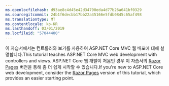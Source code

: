 ```yaml
---
ms.openlocfilehash: d93ae8c4d45e42d34790eda4d77b26a641bf0329
ms.sourcegitcommit: 24b1f6decbb17bb22a45166e5fdb0845c65af498
ms.translationtype: MT
ms.contentlocale: ko-KR
ms.lasthandoff: 03/01/2019
ms.locfileid: "57044400"
---
```

<span data-ttu-id="99d89-101">이 자습서에서는 컨트롤러와 보기를 사용하여 ASP.NET Core MVC 웹 배포에 대해 설명합니다.</span><span class="sxs-lookup"><span data-stu-id="99d89-101">This tutorial teaches ASP.NET Core MVC web development with controllers and views.</span></span> <span data-ttu-id="99d89-102">ASP.NET Core 웹 개발이 처음인 경우 이 자습서의 [Razor Pages](xref:tutorials/razor-pages/razor-pages-start) 버전을 통해 좀 더 쉽게 시작할 수 있습니다.</span><span class="sxs-lookup"><span data-stu-id="99d89-102">If you're new to ASP.NET Core web development, consider the [Razor Pages](xref:tutorials/razor-pages/razor-pages-start) version of this tutorial, which provides an easier starting point.</span></span>
